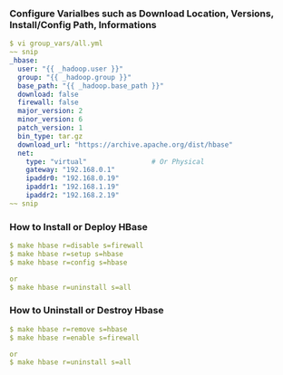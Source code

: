 ### Configure Varialbes such as Download Location, Versions, Install/Config Path, Informations
```yaml
$ vi group_vars/all.yml
~~ snip
_hbase:
  user: "{{ _hadoop.user }}"
  group: "{{ _hadoop.group }}"
  base_path: "{{ _hadoop.base_path }}"
  download: false
  firewall: false
  major_version: 2
  minor_version: 6
  patch_version: 1
  bin_type: tar.gz
  download_url: "https://archive.apache.org/dist/hbase"
  net:
    type: "virtual"                # Or Physical
    gateway: "192.168.0.1"
    ipaddr0: "192.168.0.19"
    ipaddr1: "192.168.1.19"
    ipaddr2: "192.168.2.19"
~~ snip
```

### How to Install or Deploy HBase
```yaml
$ make hbase r=disable s=firewall
$ make hbase r=setup s=hbase
$ make hbase r=config s=hbase

or
$ make hbase r=uninstall s=all
```

### How to Uninstall or Destroy Hbase
```yaml
$ make hbase r=remove s=hbase
$ make hbase r=enable s=firewall

or
$ make hbase r=uninstall s=all
```

